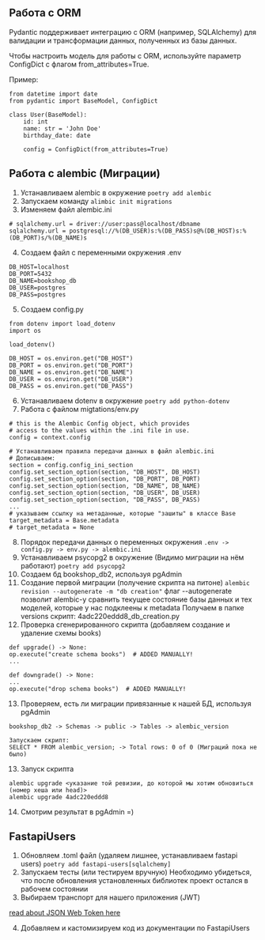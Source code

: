 ## Работа с ORM
Pydantic поддерживает интеграцию с ORM (например, SQLAlchemy) для валидации и трансформации данных, полученных из базы данных.

Чтобы настроить модель для работы с ORM, используйте параметр ConfigDict с флагом from_attributes=True.

Пример:
```
from datetime import date
from pydantic import BaseModel, ConfigDict

class User(BaseModel):
    id: int
    name: str = 'John Doe'
    birthday_date: date

    config = ConfigDict(from_attributes=True)
```

## Работа с alembic (Миграции)

1. Устанавливаем alembic в окружение
```poetry add alembic```
2. Запускаем команду ```alimbic init migrations```
3. Изменяем файл alembic.ini 
```
# sqlalchemy.url = driver://user:pass@localhost/dbname
sqlalchemy.url = postgresql://%(DB_USER)s:%(DB_PASS)s@%(DB_HOST)s:%(DB_PORT)s/%(DB_NAME)s
```
4. Создаем файл с переменными окружения .env
```
DB_HOST=localhost
DB_PORT=5432
DB_NAME=bookshop_db
DB_USER=postgres
DB_PASS=postgres
```
5. Создаем сonfig.py
```
from dotenv import load_dotenv
import os

load_dotenv()

DB_HOST = os.environ.get("DB_HOST")
DB_PORT = os.environ.get("DB_PORT")
DB_NAME = os.environ.get("DB_NAME")
DB_USER = os.environ.get("DB_USER")
DB_PASS = os.environ.get("DB_PASS")
```
6. Устанавливаем dotenv в окружение
```poetry add python-dotenv```
7. Работа с файлом migtations/env.py
```
# this is the Alembic Config object, which provides
# access to the values within the .ini file in use.
config = context.config

# Устанавливаем правила передачи данных в файл alembic.ini
# Дописываем:
section = config.config_ini_section
config.set_section_option(section, "DB_HOST", DB_HOST)
config.set_section_option(section, "DB_PORT", DB_PORT)
config.set_section_option(section, "DB_NAME", DB_NAME)
config.set_section_option(section, "DB_USER", DB_USER)
config.set_section_option(section, "DB_PASS", DB_PASS)
...
# указываем ссылку на метаданные, которые "зашиты" в классе Base
target_metadata = Base.metadata
# target_metadata = None

```
8. Порядок передачи данных о переменных окружения ```.env -> config.py -> env.py -> alembic.ini```
9. Устанавливаем psycopg2 в окружение (Видимо миграции на нём работают)
```poetry add psycopg2```
10. Создаем бд bookshop_db2, используя pgAdmin
11. Создание первой миграции (получение скрипта на питоне)
```alembic revision --autogenerate -m "db creation"```
флаг --autogenerate позволит alembic-у сравнить текущее состояние базы данных и тех моделей,
которые у нас подклеены к metadata
Получаем в папке versions скрипт: 4adc220eddd8_db_creation.py
12. Проверка сгенерированного скрипта (добавляем создание и удаление схемы books)
```
def upgrade() -> None:
op.execute("create schema books")  # ADDED MANUALLY!
...

def downgrade() -> None:
...
op.execute("drop schema books")  # ADDED MANUALLY!
```
13. Проверяем, есть ли миграции привязанные к нашей БД, используя pgAdmin
```
bookshop_db2 -> Schemas -> public -> Tables -> alembic_version

Запускаем скрипт:
SELECT * FROM alembic_version; -> Total rows: 0 of 0 (Миграций пока не было)
```
13. Запуск скрипта
```
alembic upgrade <указание той ревизии, до которой мы хотим обновиться (номер хеша или head)>
alembic upgrade 4adc220eddd8
```
14. Смотрим результат в pgAdmin =)


##  FastapiUsers
1. Обновляем .toml файл (удаляем лишнее, устанавливаем fastapi users)
```poetry add fastapi-users[sqlalchemy]```
2. Запускаем тесты (или тестируем вручную)
Необходимо убидеться, что после обновления установленных библиотек проект остался в рабочем состоянии
3. Выбираем транспорт для нашего приложения (JWT)

[read about JSON Web Token here](https://jwt.io/introduction)

4. Добавляем и кастомизируем код из документации по FastapiUsers

